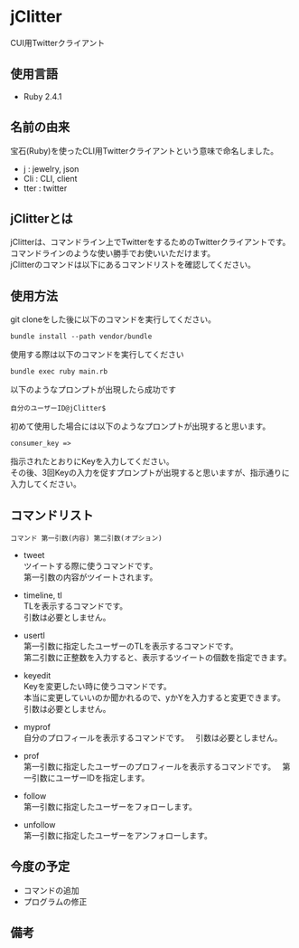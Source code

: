 # jClitter
CUI用Twitterクライアント

## 使用言語
- Ruby 2.4.1

## 名前の由来
宝石(Ruby)を使ったCLI用Twitterクライアントという意味で命名しました。  

- j : jewelry, json  
- Cli : CLI, client  
- tter : twitter  

## jClitterとは
jClitterは、コマンドライン上でTwitterをするためのTwitterクライアントです。  
コマンドラインのような使い勝手でお使いいただけます。  
jClitterのコマンドは以下にあるコマンドリストを確認してください。  

## 使用方法
git cloneをした後に以下のコマンドを実行してください。
```
bundle install --path vendor/bundle
```

使用する際は以下のコマンドを実行してください
```
bundle exec ruby main.rb
```

以下のようなプロンプトが出現したら成功です
```
自分のユーザーID@jClitter$
```

初めて使用した場合には以下のようなプロンプトが出現すると思います。
```
consumer_key => 
```
指示されたとおりにKeyを入力してください。  
その後、3回Keyの入力を促すプロンプトが出現すると思いますが、指示通りに入力してください。

## コマンドリスト
```
コマンド 第一引数(内容) 第二引数(オプション)
```
- tweet  
ツイートする際に使うコマンドです。  
第一引数の内容がツイートされます。  

- timeline, tl  
TLを表示するコマンドです。  
引数は必要としません。  

- usertl  
第一引数に指定したユーザーのTLを表示するコマンドです。  
第二引数に正整数を入力すると、表示するツイートの個数を指定できます。  

- keyedit  
Keyを変更したい時に使うコマンドです。  
本当に変更していいのか聞かれるので、yかYを入力すると変更できます。  
引数は必要としません。

- myprof  
自分のプロフィールを表示するコマンドです。  
引数は必要としません。  

- prof  
第一引数に指定したユーザーのプロフィールを表示するコマンドです。   
第一引数にユーザーIDを指定します。

- follow  
第一引数に指定したユーザーをフォローします。

- unfollow  
第一引数に指定したユーザーをアンフォローします。

## 今度の予定
- コマンドの追加
- プログラムの修正

## 備考

